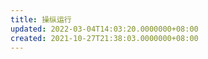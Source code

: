 ```yaml
---
title: 操纵运行
updated: 2022-03-04T14:03:20.0000000+08:00
created: 2021-10-27T21:38:03.0000000+08:00
---
```


